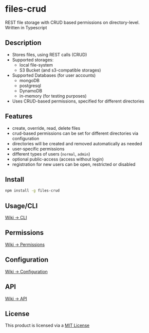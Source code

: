 # files-crud

REST file storage with CRUD based permissions on directory-level. \
Written in Typescript

## Description
* Stores files, using REST calls (CRUD)
* Supported storages:
  * local file-system
  * S3 Bucket (and s3-compatible storages)
* Supported Databases (for user accounts)
  * mongoDB
  * postgresql
  * DynamoDB
  * in-memory (for testing purposes)
* Uses CRUD-based permissions, specified for different directories

## Features
* create, override, read, delete files
* crud-based permissions can be set for different directories via configuration
* directories will be created and removed automatically as needed
* user-specific permissions
* different types of users (`normal`, `admin`)
* optional public-access (access without login)
* registration for new users can be open, restricted or disabled

## Install
```bash
npm install -g files-crud
```

## Usage/CLI
[Wiki &rarr; CLI](https://https://github.com/johanna-herrmann/files-crud/wiki/cli)

## Permissions
[Wiki &rarr; Permissions](https://https://github.com/johanna-herrmann/files-crud/wiki/permissions)

## Configuration
[Wiki &rarr; Configuration](https://https://github.com/johanna-herrmann/files-crud/wiki/configuration)

## API
[Wiki &rarr; API](https://https://github.com/johanna-herrmann/files-crud/wiki/api)

## License
This product is licensed via a [MIT License](./LICENSE.md)
